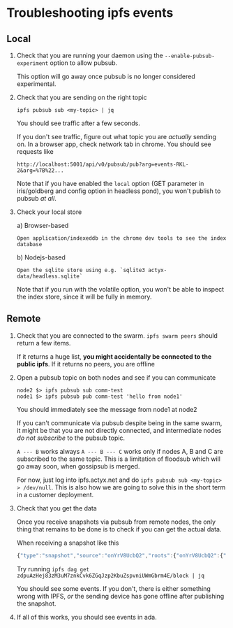 # Troubleshooting ipfs events

## Local

1) Check that you are running your daemon using the `--enable-pubsub-experiment` option to allow pubsub.

    This option will go away once pubsub is no longer considered experimental.

1) Check that you are sending on the right topic

    ```
    ipfs pubsub sub <my-topic> | jq
    ```

    You should see traffic after a few seconds.

    If you don't see traffic, figure out what topic you are *actually* sending on. In a browser app, check network tab
    in chrome. You should see requests like 

    ```
    http://localhost:5001/api/v0/pubsub/pub?arg=events-RKL-2&arg=%7B%22...
    ```

    Note that if you have enabled the `local` option (GET parameter in iris/goldberg and config option in headless pond), you
    won't publish to pubsub *at all*.
    
1) Check your local store

   a) Browser-based
   
       Open application/indexeddb in the chrome dev tools to see the index database
       
   b) Nodejs-based
   
       Open the sqlite store using e.g. `sqlite3 actyx-data/headless.sqlite`
       
   Note that if you run with the volatile option, you won't be able to inspect the index store, since it will be fully in memory.

## Remote

1) Check that you are connected to the swarm. `ipfs swarm peers` should return a few items.

    If it returns a huge list, **you might accidentally be connected to the public ipfs**.
    If it returns no peers, you are offline

2) Open a pubsub topic on both nodes and see if you can communicate

    ```
    node2 $> ipfs pubsub sub comm-test
    node1 $> ipfs pubsub pub comm-test 'hello from node1'
    ```
    
    You should immediately see the message from node1 at node2

    If you can't communicate via pubsub despite being in the same swarm, it might be that you are not directly connected, and
    intermediate nodes *do not subscribe* to the pubsub topic.
    
    `A --- B` works always
    `A --- B --- C` works only if nodes A, B and C are subscribed to the same topic. This is a limitation of floodsub which will go
    away soon, when gossipsub is merged.
    
    For now, just log into ipfs.actyx.net and do `ipfs pubsub sub <my-topic> > /dev/null`. This is also how we are going to solve
    this in the short term in a customer deployment.
    
3)  Check that you get the data

    Once you receive snapshots via pubsub from remote nodes, the only thing that remains to be done is to check if you can
    get the actual data.
    
    When receiving a snapshot like this
    
    ```javascript
    {"type":"snapshot","source":"onYrV8UcbQ2","roots":{"onYrV8UcbQ2":{"cid":"zdpuAzHej83zM3uM7znkCvk6ZGqJzp2KbuZspvniUWmGbrm4E","psn":23}}}
    ```
    
    Try running `ipfs dag get zdpuAzHej83zM3uM7znkCvk6ZGqJzp2KbuZspvniUWmGbrm4E/block | jq`
    
    You should see some events. If you don't, there is either something wrong with IPFS, *or* the sending device has gone offline
    after publishing the snapshot.
    
1) If all of this works, you should see events in ada.
